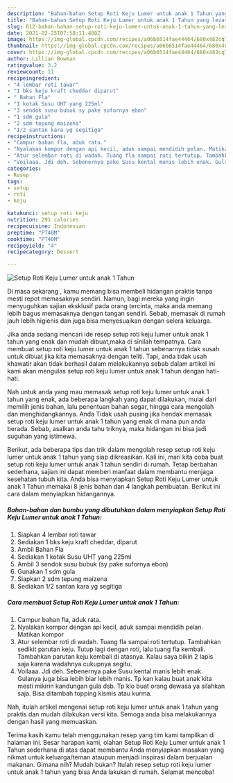 ```yaml
---
description: "Bahan-bahan Setup Roti Keju Lumer untuk anak 1 Tahun yang lezat dan Mudah Dibuat"
title: "Bahan-bahan Setup Roti Keju Lumer untuk anak 1 Tahun yang lezat dan Mudah Dibuat"
slug: 612-bahan-bahan-setup-roti-keju-lumer-untuk-anak-1-tahun-yang-lezat-dan-mudah-dibuat
date: 2021-02-25T07:58:11.480Z
image: https://img-global.cpcdn.com/recipes/a06b6514fae44464/680x482cq70/setup-roti-keju-lumer-untuk-anak-1-tahun-foto-resep-utama.jpg
thumbnail: https://img-global.cpcdn.com/recipes/a06b6514fae44464/680x482cq70/setup-roti-keju-lumer-untuk-anak-1-tahun-foto-resep-utama.jpg
cover: https://img-global.cpcdn.com/recipes/a06b6514fae44464/680x482cq70/setup-roti-keju-lumer-untuk-anak-1-tahun-foto-resep-utama.jpg
author: Lillian Bowman
ratingvalue: 3.2
reviewcount: 11
recipeingredient:
- "4 lembar roti tawar"
- "1 bks keju kraft cheddar diparut"
- " Bahan Fla"
- "1 kotak Susu UHT yang 225ml"
- "3 sendok susu bubuk sy pake sufornya ebon"
- "1 sdm gula"
- "2 sdm tepung maizena"
- "1/2 santan kara yg segitiga"
recipeinstructions:
- "Campur bahan fla, aduk rata."
- "Nyalakan kompor dengan api kecil, aduk sampai mendidih pelan. Matikan kompor"
- "Atur selembar roti di wadah. Tuang fla sampai roti tertutup. Tambahkan sedikit parutan keju. Tutup lagi dengan roti, lalu tuang fla kembali. Tambahkan parutan keju kembali di atasnya. Kalau saya bikin 2 lapis saja karena wadahnya cukupnya segitu."
- "Voilaaa. Jdi deh. Sebenernya pake Susu kental manis lebih enak. Gulanya juga bisa lebih biar lebih manis. Tp kan kalau buat anak kita mesti mikirin kandungan gula dsb. Tp klo buat orang dewasa ya silahkan saja. Bisa ditambah topping kismis atau kurma."
categories:
- Resep
tags:
- setup
- roti
- keju

katakunci: setup roti keju 
nutrition: 291 calories
recipecuisine: Indonesian
preptime: "PT40M"
cooktime: "PT40M"
recipeyield: "4"
recipecategory: Dessert

---
```



![Setup Roti Keju Lumer untuk anak 1 Tahun](https://img-global.cpcdn.com/recipes/a06b6514fae44464/680x482cq70/setup-roti-keju-lumer-untuk-anak-1-tahun-foto-resep-utama.jpg)

Di masa  sekarang , kamu memang bisa membeli hidangan praktis tanpa mesti repot memasaknya sendiri. Namun, bagi mereka yang ingin menyuguhkan sajian eksklusif pada orang tercinta, maka anda memang lebih bagus memasaknya dengan tangan sendiri. Sebab, memasak di rumah jauh lebih higienis dan juga bisa menyesuaikan dengan selera keluarga.

Jika anda sedang mencari ide resep setup roti keju lumer untuk anak 1 tahun yang enak dan mudah dibuat,maka di sinilah tempatnya. Cara membuat setup roti keju lumer untuk anak 1 tahun  sebenarnya tidak susah untuk dibuat jika kita memasaknya dengan teliti. Tapi, anda tidak usah khawatir akan tidak berhasil dalam melakukannya 
sebab dalam artikel ini kami akan mengulas setup roti keju lumer untuk anak 1 tahun dengan hati-hati.  



Nah untuk anda yang mau memasak setup roti keju lumer untuk anak 1 tahun yang enak, ada beberapa langkah yang dapat dilakukan, mulai dari memilih jenis bahan, lalu penentuan bahan segar, hingga cara mengolah dan menghidangkannya. Anda Tidak usah pusing jika hendak memasak setup roti keju lumer untuk anak 1 tahun yang enak di mana pun anda berada. Sebab, asalkan anda  tahu triknya, maka hidangan ini bisa jadi suguhan yang istimewa.

Berikut, ada beberapa tips dan trik dalam mengolah resep setup roti keju lumer untuk anak 1 tahun yang siap dikreasikan. Kali ini, mari kita coba buat setup roti keju lumer untuk anak 1 tahun sendiri di rumah. Tetap berbahan sederhana, sajian ini dapat memberi manfaat dalam membantu menjaga kesehatan tubuh kita. Anda bisa menyiapkan Setup Roti Keju Lumer untuk anak 1 Tahun memakai 8 jenis bahan dan 4 langkah pembuatan. Berikut ini cara dalam menyiapkan hidangannya.

<!--inarticleads1-->

##### Bahan-bahan dan bumbu yang dibutuhkan dalam menyiapkan Setup Roti Keju Lumer untuk anak 1 Tahun:

1. Siapkan 4 lembar roti tawar
1. Sediakan 1 bks keju kraft cheddar, diparut
1. Ambil  Bahan Fla
1. Sediakan 1 kotak Susu UHT yang 225ml
1. Ambil 3 sendok susu bubuk (sy pake sufornya ebon)
1. Gunakan 1 sdm gula
1. Siapkan 2 sdm tepung maizena
1. Sediakan 1/2 santan kara yg segitiga




<!--inarticleads2-->

##### Cara membuat Setup Roti Keju Lumer untuk anak 1 Tahun:

1. Campur bahan fla, aduk rata.
1. Nyalakan kompor dengan api kecil, aduk sampai mendidih pelan. Matikan kompor
1. Atur selembar roti di wadah. Tuang fla sampai roti tertutup. Tambahkan sedikit parutan keju. Tutup lagi dengan roti, lalu tuang fla kembali. Tambahkan parutan keju kembali di atasnya. Kalau saya bikin 2 lapis saja karena wadahnya cukupnya segitu.
1. Voilaaa. Jdi deh. Sebenernya pake Susu kental manis lebih enak. Gulanya juga bisa lebih biar lebih manis. Tp kan kalau buat anak kita mesti mikirin kandungan gula dsb. Tp klo buat orang dewasa ya silahkan saja. Bisa ditambah topping kismis atau kurma.




Nah, itulah artikel mengenai  setup roti keju lumer untuk anak 1 tahun  yang praktis dan mudah dilakukan versi kita. Semoga anda bisa melakukannya dengan hasil yang memuaskan. 

Terima kasih kamu telah menggunakan resep yang tim kami tampilkan di halaman ini. Besar harapan kami, olahan  Setup Roti Keju Lumer untuk anak 1 Tahun sederhana di atas dapat membantu Anda menyiapkan masakan yang nikmat untuk keluarga/teman ataupun menjadi inspirasi dalam berjualan makanan. Gimana nih? Mudah bukan? Itulah resep setup roti keju lumer untuk anak 1 tahun yang bisa Anda lakukan di rumah. Selamat mencoba!

